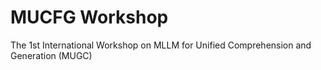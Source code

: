 # MUCFG Workshop 

The 1st International Workshop on MLLM for Unified Comprehension and Generation (MUGC)